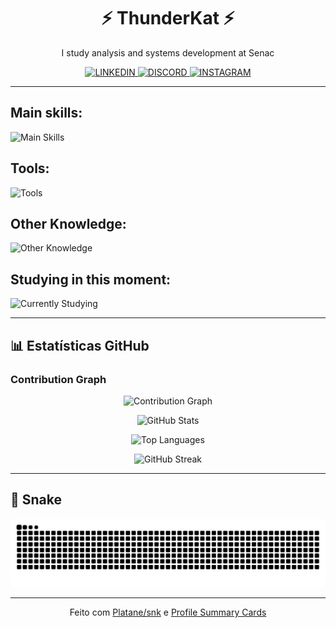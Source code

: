 <h1 align="center">⚡ ThunderKat ⚡</h1>

<p align="center">
I study analysis and systems development at Senac
</p>

<p align="center">
  <a href="https://www.linkedin.com/in/daniel-victor-6920bb296/">
    <img alt="LINKEDIN" src="https://img.shields.io/badge/LINKEDIN-0077B5?logo=linkedin&logoColor=white">
  </a>
  <a href="https://discord.com/">
    <img alt="DISCORD" src="https://img.shields.io/badge/DISCORD-5865F2?logo=discord&logoColor=white&label=THUNDER26276">
  </a>
  <a href="https://instagram.com/">
    <img alt="INSTAGRAM" src="https://img.shields.io/badge/INSTAGRAM-E4405F?logo=instagram&logoColor=white">
  </a>
</p>

---

## Main skills:
<p align="left">
  <picture>
    <source media="(prefers-color-scheme: dark)" srcset="https://skillicons.dev/icons?i=nodejs,react,js&theme=dark">
    <img alt="Main Skills" src="https://skillicons.dev/icons?i=nodejs,react,js">
  </picture>
</p>

## Tools:
<p align="left">
  <picture>
    <source media="(prefers-color-scheme: dark)" srcset="https://skillicons.dev/icons?i=vscode,atom,git,github,windows&theme=dark">
    <img alt="Tools" src="https://skillicons.dev/icons?i=vscode,atom,git,github,windows">
  </picture>
</p>

## Other Knowledge:
<p align="left">
  <picture>
    <source media="(prefers-color-scheme: dark)" srcset="https://skillicons.dev/icons?i=html,css,python,bootstrap,mysql,figma&theme=dark">
    <img alt="Other Knowledge" src="https://skillicons.dev/icons?i=html,css,python,bootstrap,mysql,figma">
  </picture>
</p>

## Studying in this moment:
<p align="left">
  <picture>
    <source media="(prefers-color-scheme: dark)" srcset="https://skillicons.dev/icons?i=nodejs,react,js&theme=dark">
    <img alt="Currently Studying" src="https://skillicons.dev/icons?i=nodejs,react,js">
  </picture>
</p>

---

## 📊 Estatísticas GitHub

### Contribution Graph
<p align="center">
  <img alt="Contribution Graph" src="https://github-readme-activity-graph.vercel.app/graph?username=thunderkat12&theme=tokyo-night&hide_border=true&bg_color=1a1b27&color=70a5fd&line=bf91f3&point=38bdae&area=true&area_color=70a5fd" />
</p>

<p align="center">
  <img alt="GitHub Stats" src="https://github-readme-stats.vercel.app/api?username=thunderkat12&show_icons=true&theme=tokyonight&hide_border=true&count_private=true" />
</p>

<p align="center">
  <img alt="Top Languages" src="https://github-readme-stats.vercel.app/api/top-langs/?username=thunderkat12&layout=compact&theme=tokyonight&hide_border=true&langs_count=8" />
</p>

<p align="center">
  <img alt="GitHub Streak" src="https://github-readme-streak-stats.herokuapp.com/?user=thunderkat12&theme=tokyonight&hide_border=true" />
</p>

---

## 🐍 Snake
<p align="center">
  <picture>
    <source media="(prefers-color-scheme: dark)" srcset="https://raw.githubusercontent.com/thunderkat12/thunderkat12/output/github-contribution-grid-snake-dark.svg">
    <img alt="Snake" src="https://raw.githubusercontent.com/thunderkat12/thunderkat12/output/github-contribution-grid-snake.svg">
  </picture>
</p>

---

<p align="center">
  Feito com <a href="https://github.com/Platane/snk">Platane/snk</a> e
  <a href="https://github.com/vn7n24fzkq/github-profile-summary-cards">Profile Summary Cards</a>
</p>